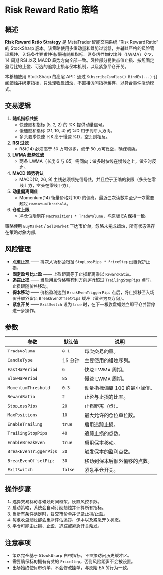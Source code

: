 # Risk Reward Ratio 策略

## 概述
**Risk Reward Ratio Strategy** 是 MetaTrader 智能交易系统 “Risk Reward Ratio” 的 StockSharp 版本。该策略使用多重动量和趋势过滤器，并辅以严格的风险管理模块。入场条件要求快速/慢速随机指标、两条线性加权均线（LWMA）交叉、14 周期 RSI 以及 MACD 趋势方向全部一致。风控部分提供点值止损、按照固定盈亏比的止盈、可选的追踪止损与保本机制，以及紧急平仓开关。

本移植使用 StockSharp 的高层 API：通过 `SubscribeCandles().BindEx(...)` 订阅蜡烛并绑定指标，只处理收盘蜡烛，不直接访问指标缓存，以符合事件驱动模式。

## 交易逻辑
1. **随机指标共振**
   * 快速随机指标 (5, 2, 2) 的 %K 提供动量信号。
   * 慢速随机指标 (21, 10, 4) 的 %D 用于判断大方向。
   * 多头要求快速 %K 高于慢速 %D，空头则相反。
2. **RSI 过滤**
   * RSI(14) 必须高于 50 方可做多，低于 50 方可做空，确保顺势。
3. **LWMA 趋势过滤**
   * 两条 LWMA（长度 6 与 85）需同向：做多时快线在慢线之上，做空时反之。
4. **MACD 趋势确认**
   * MACD(12, 26, 9) 主线必须领先信号线，并且位于正确的象限（多头在零线上方，空头在零线下方）。
5. **动量偏离阈值**
   * Momentum(14) 衡量价格对 100 的偏离。最近三次读数中至少一次需要超过 `MomentumThreshold`。
6. **仓位上限**
   * 净仓位限制在 `MaxPositions * TradeVolume`，与原版 EA 保持一致。

策略使用 `BuyMarket` / `SellMarket` 下达市价单，忽略未完成蜡烛，所有状态保存在策略对象内部。

## 风险管理
* **点值止损** —— 每次入场都会根据 `StopLossPips * PriceStep` 设置保护止损。
* **固定盈亏比止盈** —— 止盈距离等于止损距离乘以 `RewardRatio`。
* **追踪止损** —— 当启用且价格朝有利方向运行超过 `TrailingStopPips` 点时，止损跟随价格移动。
* **保本移动** —— 价格盈利达到 `BreakEvenTriggerPips` 点后，将止损移至入场价并额外留出 `BreakEvenOffsetPips` 缓冲（做空为负方向）。
* **紧急开关** —— `ExitSwitch` 设为 `true` 时，在下一根收盘蜡烛立即平仓并暂停进一步操作。

## 参数
| 参数 | 默认值 | 说明 |
| --- | --- | --- |
| `TradeVolume` | `0.1` | 每次交易的量。 |
| `CandleType` | 15 分钟 | 主要使用的蜡烛序列。 |
| `FastMaPeriod` | `6` | 快速 LWMA 周期。 |
| `SlowMaPeriod` | `85` | 慢速 LWMA 周期。 |
| `MomentumThreshold` | `0.3` | 动量指标偏离 100 的最小阈值。 |
| `RewardRatio` | `2` | 止盈与止损的比率。 |
| `StopLossPips` | `20` | 止损距离（点）。 |
| `MaxPositions` | `10` | 最大允许的仓位单位数。 |
| `EnableTrailing` | `true` | 启用追踪止损。 |
| `TrailingStopPips` | `40` | 追踪止损的点数。 |
| `EnableBreakEven` | `true` | 启用保本移动。 |
| `BreakEvenTriggerPips` | `30` | 触发保本的盈利点数。 |
| `BreakEvenOffsetPips` | `30` | 移动到保本后额外偏移的点数。 |
| `ExitSwitch` | `false` | 紧急平仓开关。 |

## 操作步骤
1. 选择交易标的与蜡烛时间框架，设置风控参数。
2. 启动策略，系统会自动订阅蜡烛并计算所有指标。
3. 当所有条件满足时，提交市价单并记录止损/止盈。
4. 每根收盘蜡烛都会重新评估追踪、保本以及紧急开关状态。
5. 平仓可能由止损、止盈、追踪或紧急开关触发。

## 注意事项
* 策略完全基于 StockSharp 自带指标，不直接访问历史缓冲区。
* 需要确保标的拥有有效的 `PriceStep`，否则风险距离不会被设置。
* 出场始终使用市价单，不会修改挂单，与原始 EA 的行为一致。
